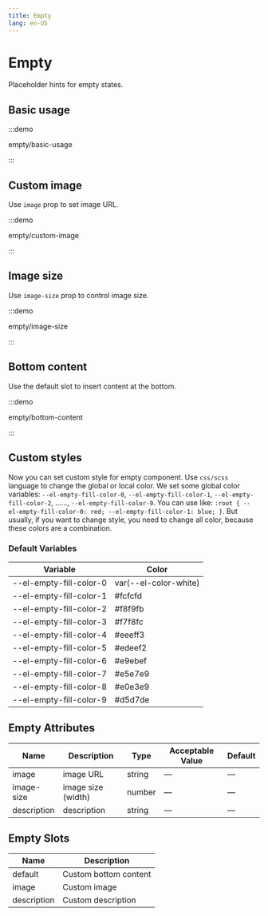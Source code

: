 ```yaml
---
title: Empty
lang: en-US
---
```


# Empty

Placeholder hints for empty states.

## Basic usage

:::demo

empty/basic-usage

:::

## Custom image

Use `image` prop to set image URL.

:::demo

empty/custom-image

:::

## Image size

Use `image-size` prop to control image size.

:::demo

empty/image-size

:::

## Bottom content

Use the default slot to insert content at the bottom.

:::demo

empty/bottom-content

:::

## Custom styles

Now you can set custom style for empty component.
Use `css/scss` language to change the global or local color. We set some global color variables: `--el-empty-fill-color-0`, `--el-empty-fill-color-1`, `--el-empty-fill-color-2`, ......, `--el-empty-fill-color-9`. You can use like: `:root { --el-empty-fill-color-0: red; --el-empty-fill-color-1: blue; }`.
But usually, if you want to change style, you need to change all color, because these colors are a combination.

### Default Variables

| Variable                | Color                 |
| ----------------------- | --------------------- |
| --el-empty-fill-color-0 | var(--el-color-white) |
| --el-empty-fill-color-1 | #fcfcfd               |
| --el-empty-fill-color-2 | #f8f9fb               |
| --el-empty-fill-color-3 | #f7f8fc               |
| --el-empty-fill-color-4 | #eeeff3               |
| --el-empty-fill-color-5 | #edeef2               |
| --el-empty-fill-color-6 | #e9ebef               |
| --el-empty-fill-color-7 | #e5e7e9               |
| --el-empty-fill-color-8 | #e0e3e9               |
| --el-empty-fill-color-9 | #d5d7de               |

## Empty Attributes

| Name        | Description        | Type   | Acceptable Value | Default |
| ----------- | ------------------ | ------ | ---------------- | ------- |
| image       | image URL          | string | —                | —       |
| image-size  | image size (width) | number | —                | —       |
| description | description        | string | —                | —       |

## Empty Slots

| Name        | Description           |
| ----------- | --------------------- |
| default     | Custom bottom content |
| image       | Custom image          |
| description | Custom description    |
